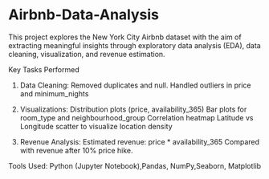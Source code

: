 # Airbnb-Data-Analysis
This project explores the New York City Airbnb dataset with the aim of extracting meaningful insights through exploratory data analysis (EDA), data cleaning, visualization, and revenue estimation.

Key Tasks Performed
1. Data Cleaning:
   Removed duplicates and null.
   Handled outliers in price and minimum_nights

2. Visualizations:
   Distribution plots (price, availability_365)
   Bar plots for room_type and neighbourhood_group
   Correlation heatmap
   Latitude vs Longitude scatter to visualize location density

3. Revenue Analysis:
   Estimated revenue: price * availability_365
   Compared with revenue after 10% price hike.

Tools Used: Python (Jupyter Notebook),Pandas, NumPy,Seaborn, Matplotlib
